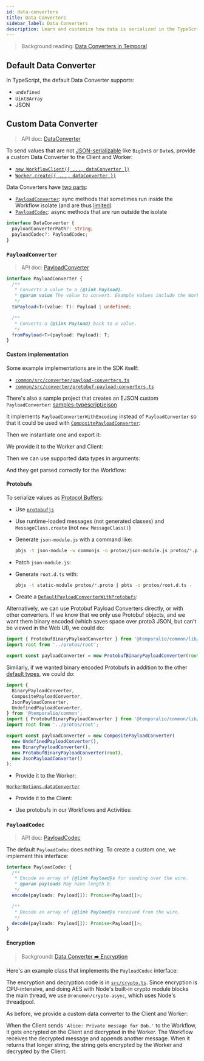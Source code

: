 ```yaml
---
id: data-converters
title: Data Converters
sidebar_label: Data Converters
description: Learn and customize how data is serialized in the TypeScript SDK
---
```


> Background reading: [Data Converters in Temporal](/docs/concepts/what-is-a-data-converter/)

## Default Data Converter

In TypeScript, the default Data Converter supports:

- `undefined`
- `Uint8Array`
- JSON

## Custom Data Converter

> API doc: [DataConverter](https://typescript.temporal.io/api/interfaces/worker.dataconverter/)

To send values that are not [JSON-serializable](https://en.wikipedia.org/wiki/JSON#Data_types) like `BigInt`s or `Date`s, provide a custom Data Converter to the Client and Worker:

- [`new WorkflowClient({ ..., dataConverter })`](https://typescript.temporal.io/api/interfaces/client.WorkflowClientOptions#dataconverter)
- [`Worker.create({ ..., dataConverter })`](https://typescript.temporal.io/api/interfaces/worker.WorkerOptions#dataconverter)

Data Converters have [two parts](/docs/concepts/what-is-a-data-converter#payload-codecs):

- [`PayloadConverter`](#payloadconverter): sync methods that sometimes run inside the Workflow isolate (and are thus [limited](/docs/typescript/determinism#imports-in-workflow-code))
- [`PayloadCodec`](#payloadcodec): async methods that are run outside the isolate

```ts
interface DataConverter {
  payloadConverterPath?: string;
  payloadCodec?: PayloadCodec;
}
```

### `PayloadConverter`

> API doc: [PayloadConverter](https://typescript.temporal.io/api/interfaces/common.PayloadConverter)

```ts
interface PayloadConverter {
  /**
   * Converts a value to a {@link Payload}.
   * @param value The value to convert. Example values include the Workflow args sent by the client and the values returned by a Workflow or Activity.
   */
  toPayload<T>(value: T): Payload | undefined;

  /**
   * Converts a {@link Payload} back to a value.
   */
  fromPayload<T>(payload: Payload): T;
}
```

#### Custom implementation

Some example implementations are in the SDK itself:

- [`common/src/converter/payload-converters.ts`](https://github.com/temporalio/sdk-typescript/blob/main/packages/common/src/converter/payload-converters.ts)
- [`common/src/converter/protobuf-payload-converters.ts`](https://github.com/temporalio/sdk-typescript/blob/main/packages/common/src/converter/protobuf-payload-converters.ts)

There's also a sample project that creates an EJSON custom `PayloadConverter`: [samples-typescript/ejson](https://github.com/temporalio/samples-typescript/tree/main/ejson)

It implements `PayloadConverterWithEncoding` instead of `PayloadConverter` so that it could be used with [`CompositePayloadConverter`](https://typescript.temporal.io/api/classes/common.compositepayloadconverter/):

<!--SNIPSTART typescript-ejson-converter-impl -->
<!--SNIPEND-->

Then we instantiate one and export it:

<!--SNIPSTART typescript-ejson-converter -->
<!--SNIPEND-->

We provide it to the Worker and Client:

<!--SNIPSTART typescript-ejson-worker -->
<!--SNIPEND-->

<!--SNIPSTART typescript-ejson-client-setup -->
<!--SNIPEND-->

Then we can use supported data types in arguments:

<!--SNIPSTART typescript-ejson-client -->
<!--SNIPEND-->

And they get parsed correctly for the Workflow:

<!--SNIPSTART typescript-ejson-workflow -->
<!--SNIPEND-->

#### Protobufs

To serialize values as [Protocol Buffers](https://en.wikipedia.org/wiki/Protocol_Buffers):

- Use [`protobufjs`](https://protobufjs.github.io/protobuf.js/)
- Use runtime-loaded messages (not generated classes) and `MessageClass.create` (not `new MessageClass()`)
- Generate `json-module.js` with a command like:

  ```sh
  pbjs -t json-module -w commonjs -o protos/json-module.js protos/*.proto
  ```

- Patch `json-module.js`:

<!--SNIPSTART typescript-protobuf-root -->
<!--SNIPEND-->

- Generate `root.d.ts` with:

  ```sh
  pbjs -t static-module protos/*.proto | pbts -o protos/root.d.ts -
  ```

- Create a [`DefaultPayloadConverterWithProtobufs`](https://typescript.temporal.io/api/classes/protobufs.defaultpayloadconverterwithprotobufs/):

<!--SNIPSTART typescript-protobuf-converter -->
<!--SNIPEND-->

Alternatively, we can use Protobuf Payload Converters directly, or with other converters. If we know that we only use Protobuf objects, and we want them binary encoded (which saves space over proto3 JSON, but can't be viewed in the Web UI), we could do:

```ts
import { ProtobufBinaryPayloadConverter } from '@temporalio/common/lib/protobufs';
import root from '../protos/root';

export const payloadConverter = new ProtobufBinaryPayloadConverter(root);
```

Similarly, if we wanted binary encoded Protobufs in addition to the other [default types](#default-data-converter), we could do:

```ts
import {
  BinaryPayloadConverter,
  CompositePayloadConverter,
  JsonPayloadConverter,
  UndefinedPayloadConverter,
} from '@temporalio/common';
import { ProtobufBinaryPayloadConverter } from '@temporalio/common/lib/protobufs';
import root from '../protos/root';

export const payloadConverter = new CompositePayloadConverter(
  new UndefinedPayloadConverter(),
  new BinaryPayloadConverter(),
  new ProtobufBinaryPayloadConverter(root),
  new JsonPayloadConverter()
);
```

- Provide it to the Worker:

<!--SNIPSTART typescript-protobuf-worker -->
<!--SNIPEND-->

[`WorkerOptions.dataConverter`](https://typescript.temporal.io/api/interfaces/worker.WorkerOptions#dataconverter)

- Provide it to the Client:

<!--SNIPSTART typescript-protobuf-client -->
<!--SNIPEND-->

- Use protobufs in our Workflows and Activities:

<!--SNIPSTART typescript-protobuf-workflow -->
<!--SNIPEND-->

<!--SNIPSTART typescript-protobuf-activity -->
<!--SNIPEND-->

### `PayloadCodec`

> API doc: [PayloadCodec](https://typescript.temporal.io/api/interfaces/common.PayloadCodec)

The default `PayloadCodec` does nothing. To create a custom one, we implement this interface:

```ts
interface PayloadCodec {
  /**
   * Encode an array of {@link Payload}s for sending over the wire.
   * @param payloads May have length 0.
   */
  encode(payloads: Payload[]): Promise<Payload[]>;

  /**
   * Decode an array of {@link Payload}s received from the wire.
   */
  decode(payloads: Payload[]): Promise<Payload[]>;
}
```

#### Encryption

> Background: [Data Converter ➡️ Encryption](/docs/concepts/what-is-a-data-converter#encryption)

Here's an example class that implements the `PayloadCodec` interface:

<!--SNIPSTART typescript-encryption-codec -->
<!--SNIPEND-->

The encryption and decryption code is in [`src/crypto.ts`](https://github.com/temporalio/samples-typescript/tree/main/encryption/src/crypto.ts). Since encryption is CPU-intensive, and doing AES with Node's built-in crypto module blocks the main thread, we use `@ronomon/crypto-async`, which uses Node's threadpool.

As before, we provide a custom data converter to the Client and Worker:

<!--SNIPSTART typescript-encryption-client -->
<!--SNIPEND-->

<!--SNIPSTART typescript-encryption-worker -->
<!--SNIPEND-->

When the Client sends `'Alice: Private message for Bob.'` to the Workflow, it gets encrypted on the Client and decrypted in the Worker. The Workflow receives the decrypted message and appends another message. When it returns that longer string, the string gets encrypted by the Worker and decrypted by the Client.

<!--SNIPSTART typescript-encryption-workflow -->
<!--SNIPEND-->
